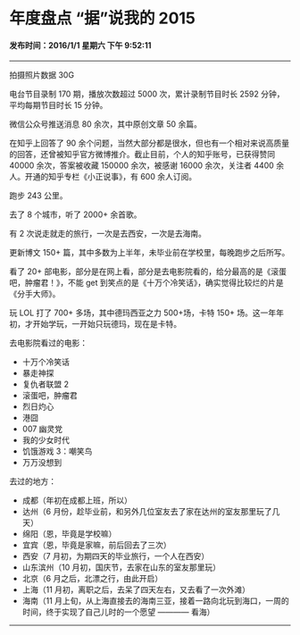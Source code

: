 年度盘点   “据”说我的 2015
===

#### 发布时间：2016/1/1 星期六 下午 9:52:11 

----------
拍摄照片数据 30G

电台节目录制 170 期，播放次数超过 5000 次，累计录制节目时长 2592 分钟，平均每期节目时长 15 分钟。

微信公众号推送消息 80 余次，其中原创文章 50 余篇。

在知乎上回答了 90 余个问题，当然大部分都是很水，但也有一个相对来说高质量的回答，还曾被知乎官方微博推介。截止目前，个人的知乎账号，已获得赞同 40000 余次，答案被收藏 150000 余次，被感谢 16000 余次，关注者 4400 余人。开通的知乎专栏《小正说事》，有 600 余人订阅。

跑步 243 公里。

去了 8 个城市，听了 2000+ 余首歌。

有 2 次说走就走的旅行，一次是去西安，一次是去海南。

更新博文 150+ 篇，其中多数为上半年，未毕业前在学校里，每晚跑步之后所写。

看了 20+ 部电影，部分是在网上看，部分是去电影院看的，给分最高的是《滚蛋吧，肿瘤君！》，不能 get 到笑点的是《十万个冷笑话》，确实觉得比较烂的片是《分手大师》。

玩 LOL 打了 700+ 多场，其中德玛西亚之力 500+场，卡特 150+ 场。这一年年初，才开始学玩，一开始只玩德玛，现在是卡特。



去电影院看过的电影：

- 十万个冷笑话
- 暴走神探
- 复仇者联盟 2
- 滚蛋吧，肿瘤君
- 烈日灼心
- 港囧
- 007 幽灵党
- 我的少女时代
- 饥饿游戏 3：嘲笑鸟
- 万万没想到


去过的地方：

- 成都（年初在成都上班，所以）
- 达州（6 月份，趁毕业前，和另外几位室友去了家在达州的室友那里玩了几天）
- 绵阳（恩，毕竟是学校嘛）
- 宜宾（恩，毕竟是家嘛，前后回去了三次）
- 西安（7 月初，为期四天的毕业旅行，一个人在西安）
- 山东滨州（10 月初，国庆节，去家在山东的室友那里玩）
- 北京（6 月之后，北漂之行，由此开启）
- 上海（11 月初，离职之后，去呆了四天左右，又去看了一次外滩）
- 海南（11 月上旬，从上海直接去的海南三亚，接着一路向北玩到海口，一周的时间，终于实现了自己儿时的一个愿望 ———— 看海）


----------


<!-- UY 在线评论代码-->
<div id="uyan_frame"></div>
<script type="text/javascript" src="http://v2.uyan.cc/code/uyan.js?uid=2076107"></script>
<!-- UY END -->
